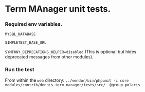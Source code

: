 # Term MAnager unit tests.

### Required env variables.

`MYSQL_DATABASE`

`SIMPLETEST_BASE_URL`

`SYMFONY_DEPRECATIONS_HELPER=disabled` (This is optional but hides deprecated messages from other modules).

### Run the test
From within the `web` directory:
`../vendor/bin/phpunit -c core modules/contrib/dennis_term_manager/tests/src/  @group polaris`
